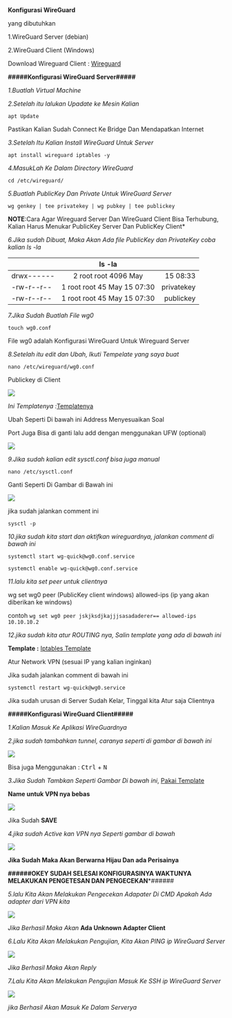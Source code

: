 **Konfigurasi WireGuard**

yang dibutuhkan 

  1.WireGuard Server (debian)

  2.WireGuard Client (Windows)

  Download Wireguard Client : [Wireguard](https://download.wireguard.com/windows-client/wireguard-installer.exe)

**#####Konfigurasi WireGuard Server#####**

*1.Buatlah Virtual Machine*

*2.Setelah itu lalukan Upadate ke Mesin Kalian*

```apt Update```

Pastikan Kalian Sudah Connect Ke Bridge Dan Mendapatkan Internet

*3.Setelah Itu Kalian Install WireGuard Untuk Server*

```apt install wireguard iptables -y```

*4.MasukLah Ke Dalam Directory WireGuard*

```cd /etc/wireguard/```

*5.Buatlah PublicKey Dan Private Untuk WireGuard Server*

```wg genkey | tee privatekey | wg pubkey | tee publickey```

**NOTE**:Cara Agar Wireguard Server Dan WireGuard Client Bisa Terhubung, Kalian Harus Menukar PublicKey Server Dan PublicKey Client*

*6.Jika sudah Dibuat, Maka Akan Ada file PublicKey dan PrivateKey coba kalian ls -la*

|  |  ls -la | |
|:--------|:----------------------:|--------:|
|drwx------   |       2 root root 4096 May      |    15 08:33 |
| -rw-r--r--     |        1 root root   45 May 15 07:30     |     privatekey|
|-rw-r--r--    |        1 root root   45 May 15 07:30   |   publickey|


*7.Jika Sudah Buatlah File wg0*

```touch wg0.conf```

File wg0 adalah Konfigurasi WireGuard Untuk Wireguard Server

*8.Setelah itu edit dan Ubah, Ikuti Tempelate yang saya buat*

```nano /etc/wireguard/wg0.conf```

Publickey di Client

![](https://github.com/Cpixiee/Upload/blob/main/Publickey.png)

*Ini Templatenya :*[Templatenya](https://github.com/Cpixiee/Administrasi-System-Jaringan/blob/main/code%20github1.1txt.txt)

Ubah Seperti Di bawah ini Address Menyesuaikan Soal 

Port Juga Bisa di ganti lalu add dengan menggunakan UFW (optional)

![](https://github.com/Cpixiee/Upload/blob/main/wgo.png)

*9.Jika sudah kalian edit sysctl.conf bisa juga manual*

```nano /etc/sysctl.conf```

Ganti Seperti Di Gambar di Bawah ini

![](https://github.com/Cpixiee/Upload/blob/main/systcl.png)

jika sudah jalankan comment ini

```sysctl -p```

*10.jika sudah kita start dan aktifkan wireguardnya, jalankan comment di bawah ini*

```systemctl start wg-quick@wg0.conf.service```

```systemctl enable wg-quick@wg0.conf.service```

*11.lalu kita set peer untuk clientnya*

 wg set wg0 peer (PublicKey client windows) allowed-ips (ip yang akan diberikan ke windows)

contoh
```wg set wg0 peer jskjksdjkajjjsasadaderer== allowed-ips 10.10.10.2```

*12.jika sudah kita atur ROUTING nya, Salin template yang ada di bawah ini*

**Template :** [Iptables Template](https://github.com/Cpixiee/Upload/blob/main/code%20iptables.txt)

Atur Network VPN (sesuai IP yang kalian inginkan)

Jika sudah jalankan comment di bawah ini

```systemctl restart wg-quick@wg0.service```

Jika sudah urusan di Server Sudah Kelar, Tinggal kita Atur saja Clientnya

**#####Konfigurasi WireGuard Client#####**

*1.Kalian Masuk Ke Aplikasi WireGuardnya*

*2.jika sudah tambahkan tunnel, caranya seperti di gambar di bawah ini*

![](https://github.com/Cpixiee/Upload/blob/main/Wireguard%20Client.png)

Bisa juga Menggunakan : <kbd>Ctrl</kbd> + <kbd>N</kbd>

*3.Jika Sudah Tambkan Seperti Gambar Di bawah ini*, [Pakai Template ](https://github.com/Cpixiee/Upload/blob/main/codeclient.txt)

**Name untuk VPN nya bebas**

![](https://github.com/Cpixiee/Upload/blob/main/code%20.png)

Jika Sudah **SAVE**

*4.jika sudah Active kan VPN nya Seperti gambar di bawah*

![](https://github.com/Cpixiee/Upload/blob/main/active.png)

**Jika Sudah Maka Akan Berwarna Hijau Dan ada Perisainya**

**######OKEY SUDAH SELESAI KONFIGURASINYA WAKTUNYA MELAKUKAN PENGETESAN DAN PENGECEKAN***######

*5.lalu Kita Akan Melakukan Pengecekan Adapater Di CMD Apakah Ada adapter dari VPN kita*

![](https://github.com/Cpixiee/Upload/blob/main/unknown%20client.png)

*Jika Berhasil Maka Akan* **Ada Unknown Adapter Client** 

*6.Lalu Kita Akan Melakukan Pengujian, Kita Akan PING ip WireGuard Server*

![](https://github.com/Cpixiee/Upload/blob/main/ping%20server.png)

*Jika Berhasil Maka Akan Reply*

*7.Lalu Kita Akan Melakukan Pengujian Masuk Ke SSH ip WireGuard Server*

![](https://github.com/Cpixiee/Upload/blob/main/login%20ssh.png)

*jika Berhasil Akan Masuk Ke Dalam Serverya*
